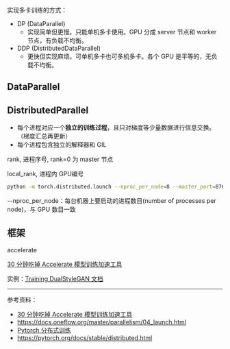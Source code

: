 

实现多卡训练的方式：
- DP (DataParallel)
  - 实现简单但更慢。只能单机多卡使用。GPU 分成 server 节点和 worker 节点，有负载不均衡。
- DDP (DistributedDataParallel)
  - 更快但实现麻烦。可单机多卡也可多机多卡。各个 GPU 是平等的，无负载不均衡。


## DataParallel


## DistributedParallel


- 每个进程对应一个**独立的训练过程**，且只对梯度等少量数据进行信息交换。（梯度汇总再更新）
- 每个进程包含独立的解释器和 GIL


rank, 进程序号, rank=0 为 master 节点

local_rank, 进程内 GPU编号



```bash
python -m torch.distributed.launch --nproc_per_node=8 --master_port=8765 train.py
```


--nproc_per_node：每台机器上要启动的进程数目(number of processes per node)，与 GPU 数目一致


## 框架

accelerate

[30 分钟吃掉 Accelerate 模型训练加速工具](https://huggingface.co/datasets/HuggingFace-CN-community/translation/blob/main/eat_accelerate_in_30_minites.md)



实例：[Training DualStyleGAN 文档](https://github.com/williamyang1991/DualStyleGAN#3-training-dualstylegan)

---------------

参考资料：
- [30 分钟吃掉 Accelerate 模型训练加速工具](https://huggingface.co/datasets/HuggingFace-CN-community/translation/blob/main/eat_accelerate_in_30_minites.md)
- https://docs.oneflow.org/master/parallelism/04_launch.html
- [Pytorch 分布式训练](https://zhuanlan.zhihu.com/p/76638962)
- https://pytorch.org/docs/stable/distributed.html